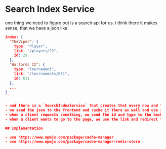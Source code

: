 # Search Index Service

one thing we need to figure out is a search api for us. i think there it makes sense, that we have a json like:

```json
index: {
  "TheViper": {
    type: "Player",
    link: "/players/29",
    id: 29
  },
  "Warlords II": {
    type: "Tournament",
    link: "/tournaments/631",
    id: 631
  },
  ...
}
``

- and there is a `SearchIndexService` that creates that every now and then and caches it
- we send the json to the frontend and cache it there as well and use it for autocompletion and live search
- when a client requests something, we send the id and type to the backend and it returns the object
- when a client wants to go to the page, we use the link and redirect to it  

## Implementation

- use https://www.npmjs.com/package/cache-manager
- use https://www.npmjs.com/package/cache-manager-redis-store
